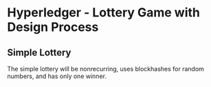 # Hyperledger - Lottery Game with Design Process <br>

## Simple Lottery
The simple lottery will
be nonrecurring, uses blockhashes for random numbers, and has only
one winner.

